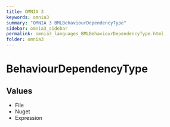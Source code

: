 ```yaml
---
title: OMNIA 3
keywords: omnia3
summary: "OMNIA 3 BMLBehaviourDependencyType"
sidebar: omnia3_sidebar
permalink: omnia3_languages_BMLBehaviourDependencyType.html
folder: omnia3
---
```


# BehaviourDependencyType
## Values

- File
- Nuget
- Expression


